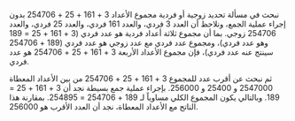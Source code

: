 نبحث في مسألة تحديد زوجية أو فردية مجموع الأعداد 3 + 161 + 25 + 254706 بدون إجراء عملية الجمع،  ونلاحظ أن العدد 3 فردي، والعدد 161 فردي، والعدد 25 فردي، والعدد 254706 زوجي.  بما أن مجموع ثلاثة أعداد فردية هو عدد فردي (3 + 161 + 25 = 189 وهو عدد فردي)، ومجموع عدد فردي مع عدد زوجي هو عدد فردي (189 + 254706  سينتج عنه عدد فردي)، فإن مجموع الأعداد الأربعة  3 + 161 + 25 + 254706 هو عدد فردي.

ثم نبحث عن أقرب عدد للمجموع  3 + 161 + 25 + 254706 من بين الأعداد المعطاة 2547000 و 25400 و 256000.  بإجراء عملية جمع بسيطة نجد أن  3 + 161 + 25 = 189.  وبالتالي يكون المجموع الكلي مساوياً لـ 189 + 254706 = 254895.  بمقارنة هذا الناتج مع الأعداد المعطاة، نجد أن العدد الأقرب هو 256000.